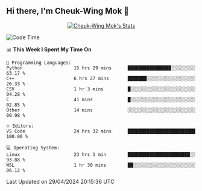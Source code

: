 ## Hi there, I'm Cheuk-Wing Mok 👋

<!--
**mozro0327/mozro0327** is a ✨ _special_ ✨ repository because its `README.md` (this file) appears on your GitHub profile.

Here are some ideas to get you started:

- 🔭 I’m currently working on ...
- 🌱 I’m currently learning ...
- 👯 I’m looking to collaborate on ...
- 🤔 I’m looking for help with ...
- 💬 Ask me about ...
- 📫 How to reach me: ...
- 😄 Pronouns: ...
- ⚡ Fun fact: ...
-->

<p align="center">
  <a href="https://github.com/mozro0327" class="rich-diff-level-one">
    <img src="https://github-readme-stats.vercel.app/api?username=mozro0327&title_color=333&text_color=777" alt="Cheuk-Wing Mok's Stats" >
    <!-- &hide=issues
    <img src="https://github-readme-stats.vercel.app/api?username=mozro0327&hide=issues&title_color=333&text_color=777" alt="Cheuk-Wing Mok's Stats" >
    -->
  </a>
</p>

<!--START_SECTION:waka-->
![Code Time](http://img.shields.io/badge/Code%20Time-2%2C547%20hrs%2012%20mins-blue)

📊 **This Week I Spent My Time On** 

```text
💬 Programming Languages: 
Python                   15 hrs 29 mins      ████████████████░░░░░░░░░   63.17 % 
C++                      6 hrs 27 mins       ███████░░░░░░░░░░░░░░░░░░   26.33 % 
CSV                      1 hr 3 mins         █░░░░░░░░░░░░░░░░░░░░░░░░   04.28 % 
C                        41 mins             █░░░░░░░░░░░░░░░░░░░░░░░░   02.85 % 
Other                    14 mins             ░░░░░░░░░░░░░░░░░░░░░░░░░   00.98 % 

🔥 Editors: 
VS Code                  24 hrs 32 mins      █████████████████████████   100.00 % 

💻 Operating System: 
Linux                    23 hrs 1 min        ███████████████████████░░   93.88 % 
WSL                      1 hr 30 mins        ██░░░░░░░░░░░░░░░░░░░░░░░   06.12 % 
```


 Last Updated on 29/04/2024 20:15:36 UTC
<!--END_SECTION:waka-->
